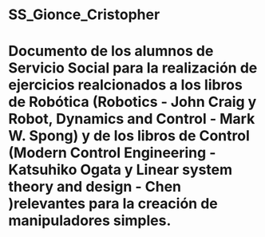 # SS_Gionce_Cristopher

# Documento de los alumnos de Servicio Social para la realización de ejercicios realcionados a los libros de Robótica (Robotics - John Craig y Robot, Dynamics and Control - Mark W. Spong) y de los libros de Control  (Modern Control Engineering - Katsuhiko Ogata y Linear system theory and design - Chen )relevantes para la creación de manipuladores simples.
